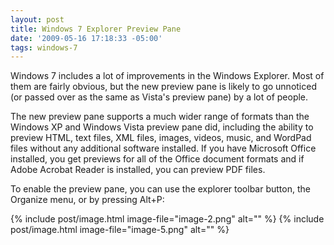 ```yaml
---
layout: post
title: Windows 7 Explorer Preview Pane
date: '2009-05-16 17:18:33 -05:00'
tags: windows-7
---
```


Windows 7 includes a lot of improvements in the Windows Explorer. Most of them are fairly obvious, but the new preview pane is likely to go unnoticed (or passed over as the same as Vista's preview pane) by a lot of people.

The new preview pane supports a much wider range of formats than the Windows XP and Windows Vista preview pane did, including the ability to preview HTML, text files, XML files, images, videos, music, and WordPad files without any additional software installed. If you have Microsoft Office installed, you get previews for all of the Office document formats and if Adobe Acrobat Reader is installed, you can preview PDF files.

To enable the preview pane, you can use the explorer toolbar button, the Organize menu, or by pressing Alt+P:

{% include post/image.html image-file="image-2.png" alt="" %}
{% include post/image.html image-file="image-5.png" alt="" %}
